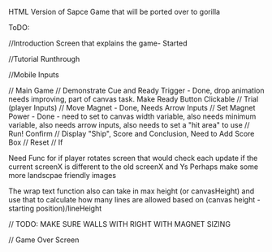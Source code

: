 HTML Version of Sapce Game that will be ported over to gorilla

ToDO:

//Introduction Screen that explains the game- Started

//Tutorial Runthrough

//Mobile Inputs

// Main Game
	// Demonstrate Cue and Ready Trigger - Done, drop animation needs improving, part of canvas task. Make Ready Button Clickable
	// Trial (player Inputs)
		// Move Magnet - Done, Needs Arrow Inputs
		// Set Magnet Power - Done - need to set to canvas width variable, also needs minimum variable, also needs arrow inputs, also needs to set a "hit area" to use
		// Run! Confirm 
	// Display "Ship", Score and Conclusion, Need to Add Score Box
	// Reset
	// If 

Need Func for if player rotates screen that would check each update if the current screenX is different to the old screenX and Ys
Perhaps make some more landscpae friendly images

The wrap text function also can take in max height (or canvasHeight) and use that to calculate how many lines are allowed based on (canvas height - starting position)/lineHeight


// TODO: MAKE SURE WALLS WITH RIGHT WITH MAGNET SIZING 


// Game Over Screen